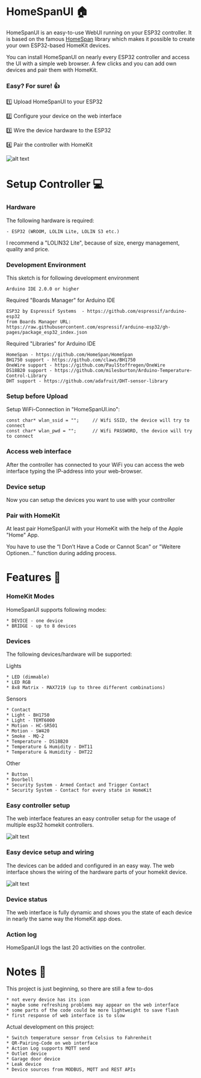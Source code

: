 # HomeSpanUI :house:
HomeSpanUI is an easy-to-use WebUI running on your ESP32 controller. It is based on the famous [HomeSpan](https://github.com/HomeSpan/HomeSpan) library which makes it possible to create your own ESP32-based HomeKit devices.

You can install HomeSpanUI on nearly every ESP32 controller and access the UI with a simple web browser. A few clicks and you can add own devices and pair them with HomeKit.


### Easy? For sure! :thumbsup:
:one: Upload HomeSpanUI to your ESP32

:two: Configure your device on the web interface

:three: Wire the device hardware to the ESP32

:four: Pair the controller with HomeKit

![alt text](https://github.com/datjan/HomeSpanUI/blob/main/docs/images/device_example.png?raw=true)


# Setup Controller :computer:
### Hardware
The following hardware is required:
```
- ESP32 (WROOM, LOLIN Lite, LOLIN S3 etc.)
```
I recommend a "LOLIN32 Lite", because of size, energy management, quality and price.

### Development Environment
This sketch is for following development environment
```
Arduino IDE 2.0.0 or higher
```

Required "Boards Manager" for Arduino IDE
```
ESP32 by Espressif Systems  - https://github.com/espressif/arduino-esp32
from Boards Manager URL: https://raw.githubusercontent.com/espressif/arduino-esp32/gh-pages/package_esp32_index.json
```

Required "Libraries" for Arduino IDE
```
HomeSpan - https://github.com/HomeSpan/HomeSpan
BH1750 support - https://github.com/claws/BH1750
OneWire support - https://github.com/PaulStoffregen/OneWire
DS18B20 support - https://github.com/milesburton/Arduino-Temperature-Control-Library
DHT support - https://github.com/adafruit/DHT-sensor-library
```

### Setup before Upload
Setup WiFi-Connection in "HomeSpanUI.ino":
```
const char* wlan_ssid = "";     // Wifi SSID, the device will try to connect
const char* wlan_pwd = "";      // Wifi PASSWORD, the device will try to connect
```

### Access web interface
After the controller has connected to your WiFi you can access the web interface typing the IP-address into your web-browser.

### Device setup
Now you can setup the devices you want to use with your controller

### Pair with HomeKit
At least pair HomeSpanUI with your HomeKit with the help of the Apple "Home" App.

You have to use the “I Don’t Have a Code or Cannot Scan" or "Weitere Optionen..." function during adding process.

# Features :star2:
### HomeKit Modes
HomeSpanUI supports following modes:
```
* DEVICE - one device
* BRIDGE - up to 8 devices
```

### Devices
The following devices/hardware will be supported:

Lights
```
* LED (dimmable)
* LED RGB
* 8x8 Matrix - MAX7219 (up to three different combinations)
```

Sensors
```
* Contact
* Light - BH1750
* Light - TEMT6000
* Motion - HC-SR501
* Motion - SW420
* Smoke - MQ-2
* Temperature - DS18B20
* Temperature & Humidity - DHT11
* Temperature & Humidity - DHT22
```

Other
```
* Button
* Doorbell
* Security System - Armed Contact and Trigger Contact
* Security System - Contact for every state in HomeKit
```

### Easy controller setup
The web interface features an easy controller setup for the usage of multiple esp32 homekit controllers.

![alt text](https://github.com/datjan/HomeSpanUI/blob/main/docs/images/controller_settings_example.png?raw=true)

### Easy device setup and wiring
The devices can be added and configured in an easy way. The web interface shows the wiring of the hardware parts of your homekit device.

![alt text](https://github.com/datjan/HomeSpanUI/blob/main/docs/images/device_settings_example.png?raw=true)

### Device status
The web interface is fully dynamic and shows you the state of each device in nearly the same way the HomeKit app does.

### Action log
HomeSpanUI logs the last 20 activities on the controller.

# Notes :page_facing_up:
This project is just beginning, so there are still a few to-dos
```
* not every device has its icon
* maybe some refreshing problems may appear on the web interface
* some parts of the code could be more lightweight to save flash
* first response of web interface is to slow
```
Actual development on this project:
```
* Switch temperature sensor from Celsius to Fahrenheit
* QR-Pairing-Code on web interface
* Action Log supports MQTT send
* Outlet device
* Garage door device
* Leak device
* Device sources from MODBUS, MQTT and REST APIs
```

